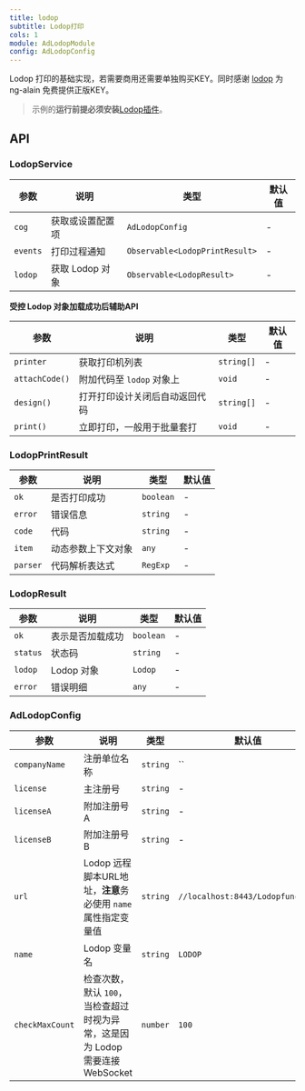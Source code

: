 ```yaml
---
title: lodop
subtitle: Lodop打印
cols: 1
module: AdLodopModule
config: AdLodopConfig
---
```


Lodop 打印的基础实现，若需要商用还需要单独购买KEY。同时感谢 [lodop](http://c-lodop.com/) 为 ng-alain 免费提供正版KEY。

> 示例的**运行前提必须安装**[Lodop插件](http://c-lodop.com/download.html)。

## API

### LodopService

参数 | 说明 | 类型 | 默认值
----|------|-----|------
`cog` | 获取或设置配置项 | `AdLodopConfig` | -
`events` | 打印过程通知 | `Observable<LodopPrintResult>` | -
`lodop` | 获取 Lodop 对象 | `Observable<LodopResult>` | -

**受控 Lodop 对象加载成功后辅助API**

参数 | 说明 | 类型 | 默认值
----|------|-----|------
`printer` | 获取打印机列表  | `string[]` | -
`attachCode()` | 附加代码至 `lodop` 对象上  | `void` | -
`design()` | 打开打印设计关闭后自动返回代码 | `string[]` | -
`print()` | 立即打印，一般用于批量套打 | `void` | -

### LodopPrintResult

参数 | 说明 | 类型 | 默认值
----|------|-----|------
`ok` | 是否打印成功 | `boolean` | -
`error` | 错误信息 | `string` | -
`code` | 代码 | `string` | -
`item` | 动态参数上下文对象 | `any` | -
`parser` | 代码解析表达式 | `RegExp` | -

### LodopResult

参数 | 说明 | 类型 | 默认值
----|------|-----|------
`ok` | 表示是否加载成功 | `boolean` | -
`status` | 状态码 | `string` | -
`lodop` | Lodop 对象 | `Lodop` | -
`error` | 错误明细 | `any` | -

### AdLodopConfig

参数 | 说明 | 类型 | 默认值
----|------|-----|------
`companyName` | 注册单位名称 | `string` | ``
`license` | 主注册号 | `string` | -
`licenseA` | 附加注册号A | `string` | -
`licenseB` | 附加注册号B | `string` | -
`url` | Lodop 远程脚本URL地址，**注意**务必使用 `name` 属性指定变量值 | `string` | `//localhost:8443/Lodopfuncs.js`
`name` | Lodop 变量名 | `string` | `LODOP`
`checkMaxCount` | 检查次数，默认 `100`，当检查超过时视为异常，这是因为 Lodop 需要连接 WebSocket | `number` | `100`
